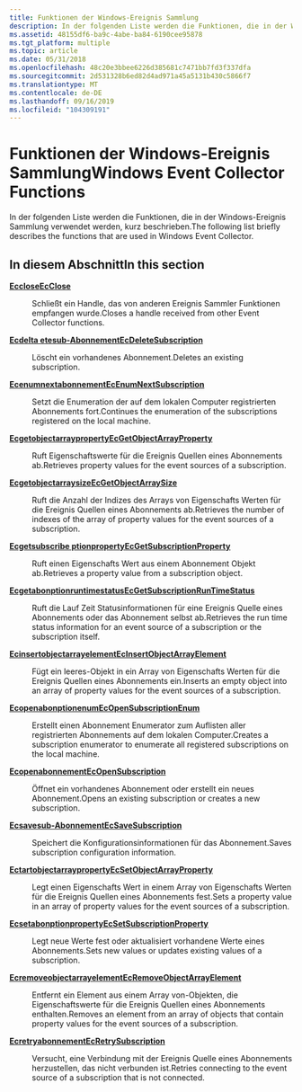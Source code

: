 ```yaml
---
title: Funktionen der Windows-Ereignis Sammlung
description: In der folgenden Liste werden die Funktionen, die in der Windows-Ereignis Sammlung verwendet werden, kurz beschrieben.
ms.assetid: 48155df6-ba9c-4abe-ba84-6190cee95878
ms.tgt_platform: multiple
ms.topic: article
ms.date: 05/31/2018
ms.openlocfilehash: 48c20e3bbee6226d385681c7471bb7fd3f337dfa
ms.sourcegitcommit: 2d531328b6ed82d4ad971a45a5131b430c5866f7
ms.translationtype: MT
ms.contentlocale: de-DE
ms.lasthandoff: 09/16/2019
ms.locfileid: "104309191"
---
```

# <a name="windows-event-collector-functions"></a><span data-ttu-id="51dd4-103">Funktionen der Windows-Ereignis Sammlung</span><span class="sxs-lookup"><span data-stu-id="51dd4-103">Windows Event Collector Functions</span></span>

<span data-ttu-id="51dd4-104">In der folgenden Liste werden die Funktionen, die in der Windows-Ereignis Sammlung verwendet werden, kurz beschrieben.</span><span class="sxs-lookup"><span data-stu-id="51dd4-104">The following list briefly describes the functions that are used in Windows Event Collector.</span></span>

## <a name="in-this-section"></a><span data-ttu-id="51dd4-105">In diesem Abschnitt</span><span class="sxs-lookup"><span data-stu-id="51dd4-105">In this section</span></span>

<dl> <dt>

[<span data-ttu-id="51dd4-106">**Ecclose**</span><span class="sxs-lookup"><span data-stu-id="51dd4-106">**EcClose**</span></span>](/windows/desktop/api/Evcoll/nf-evcoll-ecclose)
</dt> <dd>

<span data-ttu-id="51dd4-107">Schließt ein Handle, das von anderen Ereignis Sammler Funktionen empfangen wurde.</span><span class="sxs-lookup"><span data-stu-id="51dd4-107">Closes a handle received from other Event Collector functions.</span></span>

</dd> <dt>

[<span data-ttu-id="51dd4-108">**Ecdelta etesub-Abonnement**</span><span class="sxs-lookup"><span data-stu-id="51dd4-108">**EcDeleteSubscription**</span></span>](/windows/desktop/api/Evcoll/nf-evcoll-ecdeletesubscription)
</dt> <dd>

<span data-ttu-id="51dd4-109">Löscht ein vorhandenes Abonnement.</span><span class="sxs-lookup"><span data-stu-id="51dd4-109">Deletes an existing subscription.</span></span>

</dd> <dt>

[<span data-ttu-id="51dd4-110">**Ecenumnextabonnement**</span><span class="sxs-lookup"><span data-stu-id="51dd4-110">**EcEnumNextSubscription**</span></span>](/windows/desktop/api/Evcoll/nf-evcoll-ecenumnextsubscription)
</dt> <dd>

<span data-ttu-id="51dd4-111">Setzt die Enumeration der auf dem lokalen Computer registrierten Abonnements fort.</span><span class="sxs-lookup"><span data-stu-id="51dd4-111">Continues the enumeration of the subscriptions registered on the local machine.</span></span>

</dd> <dt>

[<span data-ttu-id="51dd4-112">**Ecgetobjectarrayproperty**</span><span class="sxs-lookup"><span data-stu-id="51dd4-112">**EcGetObjectArrayProperty**</span></span>](/windows/desktop/api/Evcoll/nf-evcoll-ecgetobjectarrayproperty)
</dt> <dd>

<span data-ttu-id="51dd4-113">Ruft Eigenschaftswerte für die Ereignis Quellen eines Abonnements ab.</span><span class="sxs-lookup"><span data-stu-id="51dd4-113">Retrieves property values for the event sources of a subscription.</span></span>

</dd> <dt>

[<span data-ttu-id="51dd4-114">**Ecgetobjectarraysize**</span><span class="sxs-lookup"><span data-stu-id="51dd4-114">**EcGetObjectArraySize**</span></span>](/windows/desktop/api/Evcoll/nf-evcoll-ecgetobjectarraysize)
</dt> <dd>

<span data-ttu-id="51dd4-115">Ruft die Anzahl der Indizes des Arrays von Eigenschafts Werten für die Ereignis Quellen eines Abonnements ab.</span><span class="sxs-lookup"><span data-stu-id="51dd4-115">Retrieves the number of indexes of the array of property values for the event sources of a subscription.</span></span>

</dd> <dt>

[<span data-ttu-id="51dd4-116">**Ecgetsubscribe ptionproperty**</span><span class="sxs-lookup"><span data-stu-id="51dd4-116">**EcGetSubscriptionProperty**</span></span>](/windows/desktop/api/Evcoll/nf-evcoll-ecgetsubscriptionproperty)
</dt> <dd>

<span data-ttu-id="51dd4-117">Ruft einen Eigenschafts Wert aus einem Abonnement Objekt ab.</span><span class="sxs-lookup"><span data-stu-id="51dd4-117">Retrieves a property value from a subscription object.</span></span>

</dd> <dt>

[<span data-ttu-id="51dd4-118">**Ecgetabonptionruntimestatus**</span><span class="sxs-lookup"><span data-stu-id="51dd4-118">**EcGetSubscriptionRunTimeStatus**</span></span>](/windows/desktop/api/Evcoll/nf-evcoll-ecgetsubscriptionruntimestatus)
</dt> <dd>

<span data-ttu-id="51dd4-119">Ruft die Lauf Zeit Statusinformationen für eine Ereignis Quelle eines Abonnements oder das Abonnement selbst ab.</span><span class="sxs-lookup"><span data-stu-id="51dd4-119">Retrieves the run time status information for an event source of a subscription or the subscription itself.</span></span>

</dd> <dt>

[<span data-ttu-id="51dd4-120">**Ecinsertobjectarrayelement**</span><span class="sxs-lookup"><span data-stu-id="51dd4-120">**EcInsertObjectArrayElement**</span></span>](/windows/desktop/api/Evcoll/nf-evcoll-ecinsertobjectarrayelement)
</dt> <dd>

<span data-ttu-id="51dd4-121">Fügt ein leeres-Objekt in ein Array von Eigenschafts Werten für die Ereignis Quellen eines Abonnements ein.</span><span class="sxs-lookup"><span data-stu-id="51dd4-121">Inserts an empty object into an array of property values for the event sources of a subscription.</span></span>

</dd> <dt>

[<span data-ttu-id="51dd4-122">**Ecopenabonptionenum**</span><span class="sxs-lookup"><span data-stu-id="51dd4-122">**EcOpenSubscriptionEnum**</span></span>](/windows/desktop/api/Evcoll/nf-evcoll-ecopensubscriptionenum)
</dt> <dd>

<span data-ttu-id="51dd4-123">Erstellt einen Abonnement Enumerator zum Auflisten aller registrierten Abonnements auf dem lokalen Computer.</span><span class="sxs-lookup"><span data-stu-id="51dd4-123">Creates a subscription enumerator to enumerate all registered subscriptions on the local machine.</span></span>

</dd> <dt>

[<span data-ttu-id="51dd4-124">**Ecopenabonnement**</span><span class="sxs-lookup"><span data-stu-id="51dd4-124">**EcOpenSubscription**</span></span>](/windows/desktop/api/Evcoll/nf-evcoll-ecopensubscription)
</dt> <dd>

<span data-ttu-id="51dd4-125">Öffnet ein vorhandenes Abonnement oder erstellt ein neues Abonnement.</span><span class="sxs-lookup"><span data-stu-id="51dd4-125">Opens an existing subscription or creates a new subscription.</span></span>

</dd> <dt>

[<span data-ttu-id="51dd4-126">**Ecsavesub-Abonnement**</span><span class="sxs-lookup"><span data-stu-id="51dd4-126">**EcSaveSubscription**</span></span>](/windows/desktop/api/Evcoll/nf-evcoll-ecsavesubscription)
</dt> <dd>

<span data-ttu-id="51dd4-127">Speichert die Konfigurationsinformationen für das Abonnement.</span><span class="sxs-lookup"><span data-stu-id="51dd4-127">Saves subscription configuration information.</span></span>

</dd> <dt>

[<span data-ttu-id="51dd4-128">**Ectartobjectarrayproperty**</span><span class="sxs-lookup"><span data-stu-id="51dd4-128">**EcSetObjectArrayProperty**</span></span>](/windows/desktop/api/Evcoll/nf-evcoll-ecsetobjectarrayproperty)
</dt> <dd>

<span data-ttu-id="51dd4-129">Legt einen Eigenschafts Wert in einem Array von Eigenschafts Werten für die Ereignis Quellen eines Abonnements fest.</span><span class="sxs-lookup"><span data-stu-id="51dd4-129">Sets a property value in an array of property values for the event sources of a subscription.</span></span>

</dd> <dt>

[<span data-ttu-id="51dd4-130">**Ecsetabonptionproperty**</span><span class="sxs-lookup"><span data-stu-id="51dd4-130">**EcSetSubscriptionProperty**</span></span>](/windows/desktop/api/Evcoll/nf-evcoll-ecsetsubscriptionproperty)
</dt> <dd>

<span data-ttu-id="51dd4-131">Legt neue Werte fest oder aktualisiert vorhandene Werte eines Abonnements.</span><span class="sxs-lookup"><span data-stu-id="51dd4-131">Sets new values or updates existing values of a subscription.</span></span>

</dd> <dt>

[<span data-ttu-id="51dd4-132">**Ecremoveobjectarrayelement**</span><span class="sxs-lookup"><span data-stu-id="51dd4-132">**EcRemoveObjectArrayElement**</span></span>](/windows/desktop/api/Evcoll/nf-evcoll-ecremoveobjectarrayelement)
</dt> <dd>

<span data-ttu-id="51dd4-133">Entfernt ein Element aus einem Array von-Objekten, die Eigenschaftswerte für die Ereignis Quellen eines Abonnements enthalten.</span><span class="sxs-lookup"><span data-stu-id="51dd4-133">Removes an element from an array of objects that contain property values for the event sources of a subscription.</span></span>

</dd> <dt>

[<span data-ttu-id="51dd4-134">**Ecretryabonnement**</span><span class="sxs-lookup"><span data-stu-id="51dd4-134">**EcRetrySubscription**</span></span>](/windows/desktop/api/Evcoll/nf-evcoll-ecretrysubscription)
</dt> <dd>

<span data-ttu-id="51dd4-135">Versucht, eine Verbindung mit der Ereignis Quelle eines Abonnements herzustellen, das nicht verbunden ist.</span><span class="sxs-lookup"><span data-stu-id="51dd4-135">Retries connecting to the event source of a subscription that is not connected.</span></span>

</dd> </dl>

 

 




